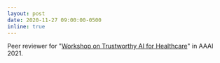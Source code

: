 ```yaml
---
layout: post
date: 2020-11-27 09:00:00-0500
inline: true
---
```


Peer reviewer for "<u>Workshop on Trustworthy AI for Healthcare</u>" in AAAI 2021.